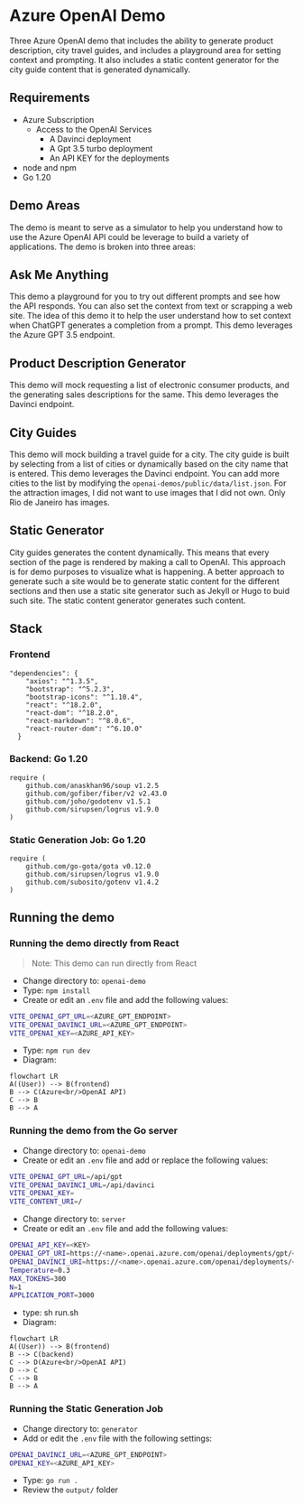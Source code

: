 # Azure OpenAI Demo

Three Azure OpenAI demo that includes the ability to generate product description, city travel guides, and includes a playground area for setting context and prompting. It also includes a static content generator for the city guide content that is generated dynamically.

## Requirements

- Azure Subscription
  - Access to the OpenAI Services
    - A Davinci deployment
    - A Gpt 3.5 turbo deployment
    - An API KEY for the deployments
- node and npm
- Go 1.20

## Demo Areas

The demo is meant to serve as a simulator to help you understand how to use the Azure OpenAI API could be leverage to build a variety of applications. The demo is broken into three areas:

## Ask Me Anything

This demo a playground for you to try out different prompts and see how the API responds. You can also set the context from text or scrapping a web site. The idea of this demo it to help the user understand how to set context when ChatGPT generates a completion from a prompt. This demo leverages the Azure GPT 3.5 endpoint.

## Product Description Generator

This demo will mock requesting a list of electronic consumer products, and the generating sales descriptions for the same. This demo leverages the Davinci endpoint.

## City Guides

This demo will mock building a travel guide for a city. The city guide is built by selecting from a list of cities or dynamically based on the city name that is entered. This demo leverages the Davinci endpoint. You can add more cities to the list by modifying the `openai-demos/public/data/list.json`. For the attraction images, I did not want to use images that I did not own. Only Rio de Janeiro has images.

## Static Generator

City guides generates the content dynamically. This means that every section of the page is rendered by making a call to OpenAI. This approach is for demo purposes to visualize what is happening. A better approach to generate such a site would be to generate static content for the different sections and then use a static site generator such as Jekyll or Hugo to buid such site. The static content generator generates such content.

## Stack

### Frontend

```text
"dependencies": {
    "axios": "^1.3.5",
    "bootstrap": "^5.2.3",
    "bootstrap-icons": "^1.10.4",
    "react": "^18.2.0",
    "react-dom": "^18.2.0",
    "react-markdown": "^8.0.6",
    "react-router-dom": "^6.10.0"
  }
```

### Backend: Go 1.20

```text
require (
	github.com/anaskhan96/soup v1.2.5
	github.com/gofiber/fiber/v2 v2.43.0
	github.com/joho/godotenv v1.5.1
	github.com/sirupsen/logrus v1.9.0
)
```

### Static Generation Job: Go 1.20

```text
require (
	github.com/go-gota/gota v0.12.0
	github.com/sirupsen/logrus v1.9.0
	github.com/subosito/gotenv v1.4.2
)
```

## Running the demo

### Running the demo directly from React

> Note: This demo can run directly from React

- Change directory to: `openai-demo`
- Type: `npm install`
- Create or edit an `.env` file and add the following values:

```bash
VITE_OPENAI_GPT_URL=<AZURE_GPT_ENDPOINT>
VITE_OPENAI_DAVINCI_URL=<AZURE_GPT_ENDPOINT>
VITE_OPENAI_KEY=<AZURE_API_KEY>
```

- Type: `npm run dev`
- Diagram:
```mermaid
flowchart LR
A((User)) --> B(frontend)
B --> C(Azure<br/>OpenAI API)
C --> B
B --> A
```
### Running the demo from the Go server

- Change directory to: `openai-demo`
- Create or edit an `.env` file and add or replace the following values:

```bash
VITE_OPENAI_GPT_URL=/api/gpt
VITE_OPENAI_DAVINCI_URL=/api/davinci
VITE_OPENAI_KEY=
VITE_CONTENT_URI=/
```

- Change directory to: `server`
- Create or edit an `.env` file and add the following values:

```bash
OPENAI_API_KEY=<KEY>
OPENAI_GPT_URI=https://<name>.openai.azure.com/openai/deployments/gpt/<gpt-deployment-name>/completions?api-version=2023-03-15-preview
OPENAI_DAVINCI_URI=https://<name>.openai.azure.com/openai/deployments/<davinci-deployment-name>/completions?api-version=2022-12-01
Temperature=0.3
MAX_TOKENS=300
N=1
APPLICATION_PORT=3000
```

- type: sh run.sh
- Diagram:
```mermaid
flowchart LR
A((User)) --> B(frontend)
B --> C(backend)
C --> D(Azure<br/>OpenAI API)
D --> C
C --> B
B --> A
```

### Running the Static Generation Job

- Change directory to: `generator`
- Add or edit the `.env` file with the following settings:

```bash
OPENAI_DAVINCI_URL=<AZURE_GPT_ENDPOINT>
OPENAI_KEY=<AZURE_API_KEY>
```

- Type: `go run .`
- Review the `output/` folder
